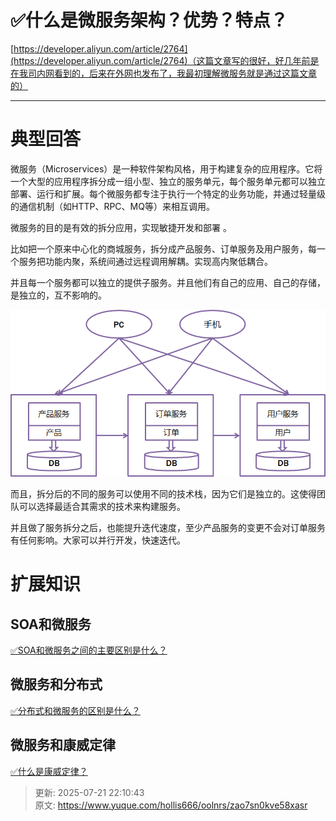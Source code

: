 # ✅什么是微服务架构？优势？特点？

[https://developer.aliyun.com/article/2764](https://developer.aliyun.com/article/2764)（这篇文章写的很好，好几年前是在我司内网看到的，后来在外网也发布了，我最初理解微服务就是通过这篇文章的）

****

# 典型回答


微服务（Microservices）是一种软件架构风格，用于构建复杂的应用程序。它将一个大型的应用程序拆分成一组小型、独立的服务单元，每个服务单元都可以独立部署、运行和扩展。每个微服务都专注于执行一个特定的业务功能，并通过轻量级的通信机制（如HTTP、RPC、MQ等）来相互调用。



微服务的目的是有效的拆分应用，实现敏捷开发和部署 。



比如把一个原来中心化的商城服务，拆分成产品服务、订单服务及用户服务，每一个服务把功能内聚，系统间通过远程调用解耦。实现高内聚低耦合。



并且每一个服务都可以独立的提供子服务。并且他们有自己的应用、自己的存储，是独立的，互不影响的。



  
![1672143080006-ae966858-96bc-4bae-b180-9ce22d7dfdd2.png](./img/a7pWWagvo5GWW5Fm/1672143080006-ae966858-96bc-4bae-b180-9ce22d7dfdd2-852464.png)



而且，拆分后的不同的服务可以使用不同的技术栈，因为它们是独立的。这使得团队可以选择最适合其需求的技术来构建服务。



并且做了服务拆分之后，也能提升迭代速度，至少产品服务的变更不会对订单服务有任何影响。大家可以并行开发，快速迭代。





# 扩展知识


## SOA和微服务


[✅SOA和微服务之间的主要区别是什么？](https://www.yuque.com/hollis666/oolnrs/fkg3572ih9pye728)



## 微服务和分布式


[✅分布式和微服务的区别是什么？](https://www.yuque.com/hollis666/oolnrs/av4fdpxuxauxym6k)



## 微服务和康威定律


[✅什么是康威定律？](https://www.yuque.com/hollis666/oolnrs/rcgubon7keglqt75)



> 更新: 2025-07-21 22:10:43  
> 原文: <https://www.yuque.com/hollis666/oolnrs/zao7sn0kve58xasr>